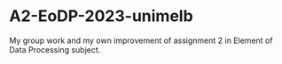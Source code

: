 # A2-EoDP-2023-unimelb
My group work and my own improvement of assignment 2 in Element of Data Processing subject. 

